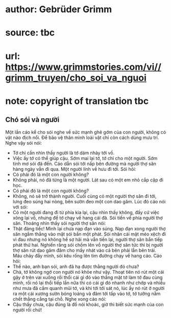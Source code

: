# author: Gebrüder Grimm
# source: tbc
# url: https://www.grimmstories.com/vi//grimm_truyen/cho_soi_va_nguoi
# note: copyright of translation tbc

## Chó sói và người 

Một lần cáo kể cho sói nghe về sức mạnh ghê gớm của con người, không có
vật nào địch nổi. Để bảo vệ thân mình loài vật chỉ còn cách dùng mưu
trí. Nghe vậy sói nói:
- Tớ chỉ cần nhìn thấy người là tớ dám nhảy tới vồ.
- Việc ấy tớ có thể giúp cậu. Sớm mai lại tớ, tớ chỉ cho một người.
Sớm tinh mơ sói đã đến. Cáo dẫn sói tới nấp bên đường mà người thợ săn
hàng ngày vẫn đi qua. Một người lính về hưu đi tới. Sói hỏi:
- Có phải đó là một con người không?
- Không phải, nó đã từng là một người.
Lát sau có một em nhỏ cắp cặp đi học.
- Có phải đó là một con người không?
- Không, nó sẽ trở thành người.
Cuối cùng có một người thợ săn đi tới, lưng đeo súng hai nòng, bên sườn
đeo một con dao găm. Lúc đó cáo nói với sói:
- Có một người đang đi từ phía kia lại, cậu nhìn thấy không, đấy cứ việc
xông lại vồ, nhưng để tớ chạy về hang cái đã.
Sói tiến về phía người thợ săn. Thoáng nhìn thấy sói người thợ săn nói:
- Thật đáng tiếc! Mình lại chưa nạp đạn vào súng.
Nạp đạn xong người thợ săn ngắm thẳng vào mặt sói bắn một phát. Sói nhăn
cái mặt méo xệch đi vì đau nhưng nó không hề sợ hãi mà vẫn tiến lại,
người thợ săn bắn tiếp phát thứ hai. Nghiến răng sói chồm lên vồ người
thợ săn tức thì bị người thợ săn rút dao găm đâm cho mấy nhát vào cả bên
phải lẫn bên trái. Máu chảy đầy mình, sói kêu rống lên tìm đường chạy về
hang cáo. Cáo hỏi:
- Thế nào, anh bạn sói, anh đã hạ được thằng người đó chưa?
- Chà, tớ không ngờ con người nó khỏe như vậy. Thoạt tiên nó rút một cái
gậy ở trên vai xuống rồi thổi cái gì đó vào thẳng mặt tớ làm tớ đau cùng
mình, rồi nó lại thổi tiếp lần nữa thì có cái gì đó nhanh như chớp và
nhiều như mưa đã cắm quanh mũi tớ, và khi tới tới sát nó, lúc ấy nó rút
ở người ra một cái xương sườn bóng loáng và đâm tới tấp vào tớ, tớ tưởng
nằm chết thẳng cẳng tại chỗ.
Nghe xong cáo nói:
- Cậu thấy chưa, cậu đúng là đồ nói khoác, giờ thì biết sức mạnh của con
người rồi chứ!
